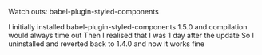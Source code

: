 

Watch outs: babel-plugin-styled-components

I initially installed babel-plugin-styled-components 1.5.0 and compilation would always time out
Then I realised that I was 1 day after the update
So I uninstalled and reverted back to 1.4.0 and now it works fine
